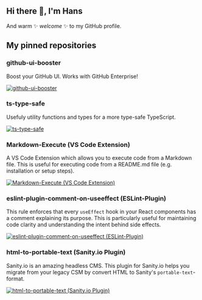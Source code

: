 ## Hi there 👋, I'm Hans

And warm ✨ _welcome_ ✨ to my GitHub profile.

## My pinned repositories

### github-ui-booster

Boost your GitHub UI. Works with GitHub Enterprise!

[![github-ui-booster](https://github-readme-stats.vercel.app/api/pin/?username=HansKre&repo=github-ui-booster&show_owner=true)](https://github.com/HansKre/github-ui-booster)

### ts-type-safe

Usefuly utility functions and types for a more type-safe TypeScript.

[![ts-type-safe](https://github-readme-stats.vercel.app/api/pin/?username=HansKre&repo=ts-type-safe&show_owner=true)](https://www.npmjs.com/package/ts-type-safe)

### Markdown-Execute (VS Code Extension)

A VS Code Extension which allows you to execute code from a Markdown file. This is useful for executing code from a README.md file (e.g. installation or setup steps).

[![Markdown-Execute (VS Code Extension)](https://github-readme-stats.vercel.app/api/pin/?username=HansKre&repo=markdown-execute&show_owner=true)](https://github.com/HansKre/markdown-execute)

### eslint-plugin-comment-on-useeffect (ESLint-Plugin)

This rule enforces that every `useEffect` hook in your React components has a comment explaining its purpose. This is particularly useful for maintaining code clarity and understanding the intent behind side effects.

[![eslint-plugin-comment-on-useeffect (ESLint-Plugin)](https://github-readme-stats.vercel.app/api/pin/?username=HansKre&repo=eslint-plugin-comment-on-useeffect&show_owner=true)](https://github.com/HansKre/eslint-plugin-comment-on-useeffect)

### html-to-portable-text (Sanity.io Plugin)

Sanity.io is an amazing headless CMS. This plugin for Sanity.io helps you migrate from your legacy CSM by convert HTML to Sanity's `portable-text`-format.

[![html-to-portable-text (Sanity.io Plugin)](https://github-readme-stats.vercel.app/api/pin/?username=HansKre&repo=sanity-plugin-html-to-portable-text&show_owner=true)](https://github.com/HansKre/sanity-plugin-html-to-portable-text)

